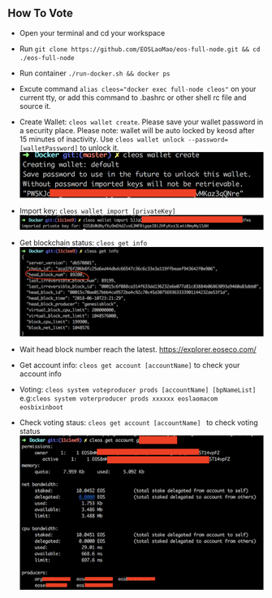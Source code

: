 ## How To Vote
* Open your terminal and cd your workspace

* Run `git clone https://github.com/EOSLaoMao/eos-full-node.git && cd ./eos-full-node`

* Run container `./run-docker.sh && docker ps`

* Excute command `alias cleos="docker exec full-node cleos"` on your current tty, or add this command to .bashrc or other shell rc file and source it.

* Create Wallet: `cleos wallet create`. Please save your wallet password in a security place. Please note: wallet will be auto locked by keosd after 15 minutes of inactivity. Use `cleos wallet unlock --password=[walletPassword]` to unlock it.
![](./images/00-createwallet.png)

* Import key: `cleos wallet import [privateKey]`
![](./images/01-importkey.png)

* Get blockchain status: `cleos get info` 
![](./images/02-getchaininfo.png)

* Wait head block number reach the latest. https://explorer.eoseco.com/

* Get account info: `cleos get account [accountName]` to check your account info 
 
* Voting: `cleos system voteproducer prods [accountName] [bpNameList]`
e.g:`cleos system voterproducer prods xxxxxx eoslaomacom eosbixinboot`

* Check voting staus: `cleos get account [accountName] ` to check voting status
![](./images/03-votinginfo.png)
